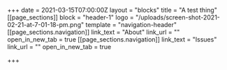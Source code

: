 +++
date = 2021-03-15T07:00:00Z
layout = "blocks"
title = "A test thing"
[[page_sections]]
block = "header-1"
logo = "/uploads/screen-shot-2021-02-21-at-7-01-18-pm.png"
template = "navigation-header"
[[page_sections.navigation]]
link_text = "About"
link_url = ""
open_in_new_tab = true
[[page_sections.navigation]]
link_text = "Issues"
link_url = ""
open_in_new_tab = true

+++
